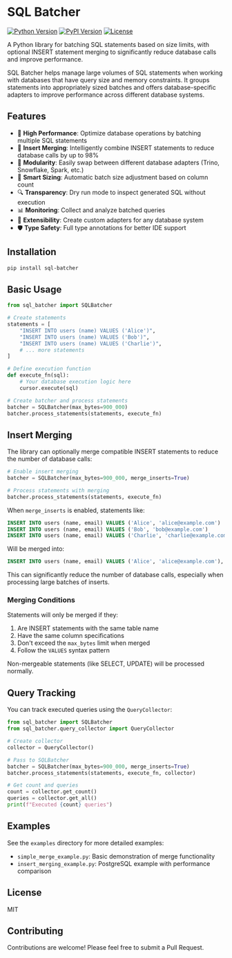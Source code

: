 # SQL Batcher

[![Python Version](https://img.shields.io/pypi/pyversions/sql-batcher.svg)](https://pypi.org/project/sql-batcher)
[![PyPI Version](https://img.shields.io/pypi/v/sql-batcher.svg)](https://pypi.org/project/sql-batcher)
[![License](https://img.shields.io/pypi/l/sql-batcher.svg)](https://github.com/sql-batcher/sql-batcher/blob/main/LICENSE)

A Python library for batching SQL statements based on size limits, with optional INSERT statement merging to significantly reduce database calls and improve performance.

SQL Batcher helps manage large volumes of SQL statements when working with databases that have query size and memory constraints. It groups statements into appropriately sized batches and offers database-specific adapters to improve performance across different database systems.

## Features

- 🚀 **High Performance**: Optimize database operations by batching multiple SQL statements
- 🔄 **Insert Merging**: Intelligently combine INSERT statements to reduce database calls by up to 98%
- 🧩 **Modularity**: Easily swap between different database adapters (Trino, Snowflake, Spark, etc.)
- 📏 **Smart Sizing**: Automatic batch size adjustment based on column count 
- 🔍 **Transparency**: Dry run mode to inspect generated SQL without execution
- 📊 **Monitoring**: Collect and analyze batched queries
- 🔗 **Extensibility**: Create custom adapters for any database system
- 🛡️ **Type Safety**: Full type annotations for better IDE support

## Installation

```bash
pip install sql-batcher
```

## Basic Usage

```python
from sql_batcher import SQLBatcher

# Create statements
statements = [
    "INSERT INTO users (name) VALUES ('Alice')",
    "INSERT INTO users (name) VALUES ('Bob')",
    "INSERT INTO users (name) VALUES ('Charlie')",
    # ... more statements
]

# Define execution function
def execute_fn(sql):
    # Your database execution logic here
    cursor.execute(sql)

# Create batcher and process statements
batcher = SQLBatcher(max_bytes=900_000)
batcher.process_statements(statements, execute_fn)
```

## Insert Merging

The library can optionally merge compatible INSERT statements to reduce the number of database calls:

```python
# Enable insert merging
batcher = SQLBatcher(max_bytes=900_000, merge_inserts=True)

# Process statements with merging
batcher.process_statements(statements, execute_fn)
```

When `merge_inserts` is enabled, statements like:

```sql
INSERT INTO users (name, email) VALUES ('Alice', 'alice@example.com')
INSERT INTO users (name, email) VALUES ('Bob', 'bob@example.com')
INSERT INTO users (name, email) VALUES ('Charlie', 'charlie@example.com')
```

Will be merged into:

```sql
INSERT INTO users (name, email) VALUES ('Alice', 'alice@example.com'), ('Bob', 'bob@example.com'), ('Charlie', 'charlie@example.com')
```

This can significantly reduce the number of database calls, especially when processing large batches of inserts.

### Merging Conditions

Statements will only be merged if they:

1. Are INSERT statements with the same table name
2. Have the same column specifications
3. Don't exceed the `max_bytes` limit when merged
4. Follow the `VALUES` syntax pattern

Non-mergeable statements (like SELECT, UPDATE) will be processed normally.

## Query Tracking

You can track executed queries using the `QueryCollector`:

```python
from sql_batcher import SQLBatcher
from sql_batcher.query_collector import QueryCollector

# Create collector
collector = QueryCollector()

# Pass to SQLBatcher
batcher = SQLBatcher(max_bytes=900_000, merge_inserts=True)
batcher.process_statements(statements, execute_fn, collector)

# Get count and queries
count = collector.get_count()
queries = collector.get_all()
print(f"Executed {count} queries")
```

## Examples

See the `examples` directory for more detailed examples:

- `simple_merge_example.py`: Basic demonstration of merge functionality
- `insert_merging_example.py`: PostgreSQL example with performance comparison

## License

MIT

## Contributing

Contributions are welcome! Please feel free to submit a Pull Request.